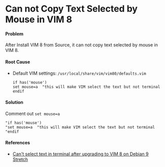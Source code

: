 # Can not Copy Text Selected by Mouse in VIM 8

#### Problem
After Install VIM 8 from Source, it can not copy text selected by mouse in VIM 8.

#### Root Cause
* Default VIM settings: `/usr/local/share/vim/vim80/defaults.vim`

   ```
   if has('mouse')
  set mouse=a  "this will make VIM select the text but not terminal
  endif
   ```

#### Solution
Comment out `set mouse=a`

```
"if has('mouse')
"set mouse=a  "this will make VIM select the text but not terminal
"endif
```

#### References
* [Can't select text in terminal after upgrading to VIM 8 on Debian 9 Stretch](https://superuser.com/questions/1223924/cant-select-text-in-terminal-after-upgrading-to-vim-8-on-debian-9-stretch/1226054)
